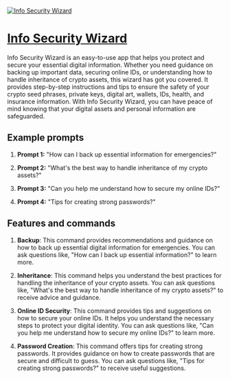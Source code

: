[![Info Security Wizard](https://files.oaiusercontent.com/file-1lsHjzB7gXrsB0eje43zrOII?se=2123-10-17T17%3A07%3A27Z&sp=r&sv=2021-08-06&sr=b&rscc=max-age%3D31536000%2C%20immutable&rscd=attachment%3B%20filename%3Dddf13b48-b97d-4024-a2c3-081adf792299.png&sig=%2B82%2B8WG7he1R3Fqyv78s7/I/cPtiuDo2ZKrEYKlKb88%3D)](https://chat.openai.com/g/g-MTZnRKo73-info-security-wizard)

# [Info Security Wizard](https://chat.openai.com/g/g-MTZnRKo73-info-security-wizard)

Info Security Wizard is an easy-to-use app that helps you protect and secure your essential digital information. Whether you need guidance on backing up important data, securing online IDs, or understanding how to handle inheritance of crypto assets, this wizard has got you covered. It provides step-by-step instructions and tips to ensure the safety of your crypto seed phrases, private keys, digital art, wallets, IDs, health, and insurance information. With Info Security Wizard, you can have peace of mind knowing that your digital assets and personal information are safeguarded.

## Example prompts

1. **Prompt 1:** "How can I back up essential information for emergencies?"

2. **Prompt 2:** "What's the best way to handle inheritance of my crypto assets?"

3. **Prompt 3:** "Can you help me understand how to secure my online IDs?"

4. **Prompt 4:** "Tips for creating strong passwords?"

## Features and commands

1. **Backup**: This command provides recommendations and guidance on how to back up essential digital information for emergencies. You can ask questions like, "How can I back up essential information?" to learn more.

2. **Inheritance**: This command helps you understand the best practices for handling the inheritance of your crypto assets. You can ask questions like, "What's the best way to handle inheritance of my crypto assets?" to receive advice and guidance.

3. **Online ID Security**: This command provides tips and suggestions on how to secure your online IDs. It helps you understand the necessary steps to protect your digital identity. You can ask questions like, "Can you help me understand how to secure my online IDs?" to learn more.

4. **Password Creation**: This command offers tips for creating strong passwords. It provides guidance on how to create passwords that are secure and difficult to guess. You can ask questions like, "Tips for creating strong passwords?" to receive useful suggestions.